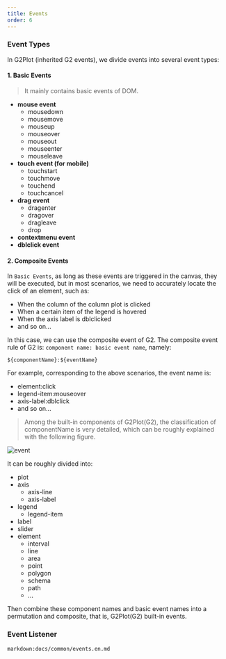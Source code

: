 ```yaml
---
title: Events
order: 6
---
```


### Event Types

In G2Plot (inherited G2 events), we divide events into several event types:

#### 1. Basic Events

> It mainly contains basic events of DOM.

- **mouse event**
  - mousedown
  - mousemove
  - mouseup
  - mouseover
  - mouseout
  - mouseenter
  - mouseleave
- **touch event (for mobile)**
  - touchstart
  - touchmove
  - touchend
  - touchcancel
- **drag event**
  - dragenter
  - dragover
  - dragleave
  - drop
- **contextmenu event**
- **dblclick event**

#### 2. Composite Events

In `Basic Events`, as long as these events are triggered in the canvas, they will be executed, but in most scenarios, we need to accurately locate the click of an element, such as:

- When the column of the column plot is clicked
- When a certain item of the legend is hovered
- When the axis label is dblclicked
- and so on...

In this case, we can use the composite event of G2. The composite event rule of G2 is: `component name: basic event name`, namely:

```sign
${componentName}:${eventName}
```

For example, corresponding to the above scenarios, the event name is:

- element:click
- legend-item:mouseover
- axis-label:dblclick
- and so on...

> Among the built-in components of G2Plot(G2), the classification of componentName is very detailed, which can be roughly explained with the following figure.

<!-- 截图来自于 https://riddle.alibaba-inc.com/riddles/e899cd72 -->

![event](https://gw.alipayobjects.com/mdn/rms_d314dd/afts/img/A*ZFbySLuhjPsAAAAAAAAAAAAAARQnAQ)

It can be roughly divided into:

- plot
- axis
  - axis-line
  - axis-label
- legend
  - legend-item
- label
- slider
- element
  - interval
  - line
  - area
  - point
  - polygon
  - schema
  - path
  - ...

Then combine these component names and basic event names into a permutation and composite, that is, G2Plot(G2) built-in events.

### Event Listener

`markdown:docs/common/events.en.md`